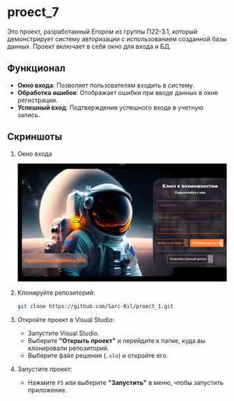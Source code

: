 # proect_7
Это проект, разработанный Егором из группы П22-3.1, который демонстрирует систему авторизации с использованием созданной базы данных. Проект включает в себя окно для входа и БД.

## Функционал

- **Окно входа**: Позволяет пользователям входить в систему.
- **Обработка ошибок**: Отображает ошибки при вводе данных в окне регистрации.
- **Успешный вход**: Подтверждение успешного входа в учетную запись.


## Скриншоты

1. Окно входа
   
   ![](https://github.com/Sarc-Kil/Proect_7/blob/master/screnchot/Снимок7.PNG)



1. Клонируйте репозиторий:
   ```bash
   git clone https://github.com/Sarc-Kil/proect_1.git
    ```
2. Откройте проект в Visual Studio:
   - Запустите Visual Studio.
   - Выберите **"Открыть проект"** и перейдите к папке, куда вы клонировали репозиторий.
   - Выберите файл решения (`.sln`) и откройте его.


6. Запустите проект:
   - Нажмите `F5` или выберите **"Запустить"** в меню, чтобы запустить приложение.
